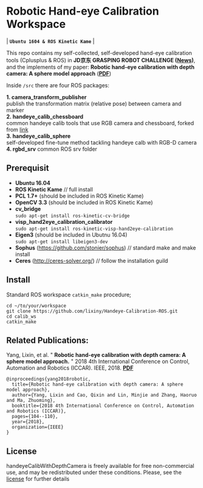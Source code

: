 # Robotic Hand-eye Calibration Workspace 
| **`Ubuntu 1604 & ROS Kinetic Kame`** |  

This repo contains my self-collected, self-developed hand-eye calibration tools (Cplusplus & ROS) in **JD京东 GRASPING ROBOT CHALLENGE ([News](http://me.sjtu.edu.cn/news/12692.html))**, and the implements of my paper: **Robotic hand-eye calibration with depth camera: A sphere model approach** (**[PDF](https://ieeexplore.ieee.org/document/8384652/)**)

Inside `/src` there are four ROS packages:    

**1. camera_transform_publisher**  
publish the transformation matrix (relative pose) between camera and marker  
**2. handeye_calib_chessboard**  
common handeye calib tools that use RGB camera and chessboard, forked from [link](https://github.com/jhu-lcsr/handeye_calib_camodocal.git)   
**3. handeye_calib_sphere**  
self-developed fine-tune method tackling handeye calb with RGB-D camera  
**4. rgbd_srv** 
common ROS srv folder


## Prerequisit
* **Ubuntu 16.04** 
* **ROS Kinetic Kame**  // full install   
* **PCL 1.7+** (should be included in ROS Kinetic Kame)
* **OpenCV 3.3** (should be included in ROS Kinetic Kame)
* **cv_bridge**  
`sudo apt-get install ros-kinetic-cv-bridge`
* **visp_hand2eye_calibration_calibrator**  
`sudo apt-get install ros-kinetic-visp-hand2eye-calibration`
* **Eigen3**  (should be included in Ubutnu 16.04)  
`sudo apt-get install libeigen3-dev`
* **Sophus** (https://github.com/stonier/sophus)  // standard make and make install
* **Ceres** (http://ceres-solver.org/) // follow the installation guild


## Install
Standard ROS workspace `catkin_make` procedure; 
```Shell
cd ~/to/your/workspace
git clone https://github.com/lixiny/Handeye-Calibration-ROS.git
cd calib_ws	
catkin_make
```


## Related Publications:    

Yang, Lixin, et al. " **Robotic hand-eye calibration with depth camera: A sphere model approach.** " 2018 4th International Conference on Control, Automation and Robotics (ICCAR). IEEE, 2018. **[PDF](https://ieeexplore.ieee.org/document/8384652/)**

    @inproceedings{yang2018robotic,
      title={Robotic hand-eye calibration with depth camera: A sphere model approach},
      author={Yang, Lixin and Cao, Qixin and Lin, Minjie and Zhang, Haoruo and Ma, Zhuoming},
      booktitle={2018 4th International Conference on Control, Automation and Robotics (ICCAR)},
      pages={104--110},
      year={2018},
      organization={IEEE}
    }


## License
handeyeCalibWithDepthCamera is freely available for free non-commercial use, and may be redistributed under these conditions. Please, see the [license](LICENSE) for further details